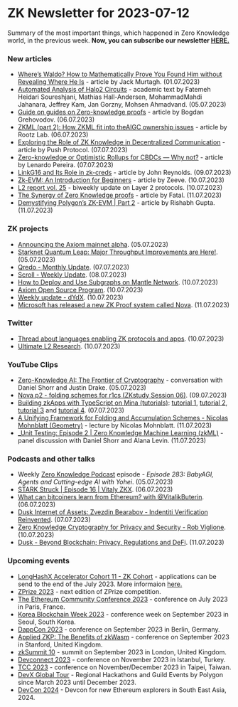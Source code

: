 # ZK Newsletter for 2023-07-12
Summary of the most important things, which happened in Zero Knowledge world, in the previous week. **Now, you can subscribe our newsletter [HERE.](https://zknewsletter.com/)**

### New articles 
* [Where’s Waldo? How to Mathematically Prove You Found Him without Revealing Where He Is](https://www.scientificamerican.com/article/wheres-waldo-how-to-prove-you-found-him-without-revealing-where-he-is/) - article by Jack Murtagh. (01.07.2023)
* [Automated Analysis of Halo2 Circuits](https://eprint.iacr.org/2023/1051.pdf) - academic text by Fatemeh Heidari Soureshjani, Mathias Hall-Andersen, MohammadMahdi Jahanara, Jeffrey Kam, Jan Gorzny, Mohsen Ahmadvand. (05.07.2023)
* [Guide on guides on Zero-knowledge proofs](https://medium.com/@grehovodovbo/guide-to-understanding-guides-on-zero-knowledge-proofs-9ec4e8c4dff2) - article by Bogdan Grehovodov. (06.07.2023)
* [ZKML (part 2): How ZKML fit into theAIGC ownership issues](https://medium.com/@rootzlab/zkml-part-2-how-zkml-fit-into-theaigc-ownership-issues-4d284272de68) - article by Rootz Lab. (06.07.2023)
* [Exploring the Role of ZK Knowledge in Decentralized Communication](https://medium.com/push-protocol/exploring-the-role-of-zk-knowledge-in-decentralized-communication-58d6bc7aa6dc) - article by Push Protocol. (07.07.2023)
* [Zero-knowledge or Optimistic Rollups for CBDCs — Why not?](https://medium.com/@Sciammarella/zero-knowledge-or-optimistic-rollups-for-cbdcs-why-not-8c2dd27fac87) - article by Lenardo Pereira. (07.07.2023)
* [LinkG16 and Its Role in zk-creds](https://medium.com/@gweiworld/linkg16-and-its-role-in-zk-creds-a5d7daab5e2b) - article by John Reynolds. (09.07.2023)
* [Zk-EVM: An Introduction for Beginners](https://medium.com/zeeve/zk-evm-an-introduction-for-beginners-b467df31b081) - article by Zeeve. (10.07.2023)
* [L2 report vol. 25](https://medium.com/paradigm-research/l2-report-vol-25-e913c4bb59fa) - biweekly update on Layer 2 protocols. (10.07.2023)
* [The Synergy of Zero Knowledge proofs](https://ntrofatal.medium.com/the-synergy-of-zero-knowledge-proof-a6d67b2223b9) - article by Fatal. (11.07.2023)
* [Demystifying Polygon’s ZK-EVM | Part 2](https://medium.com/banana-sdk/demystifying-polygons-zk-evm-part-2-d6d873a6f82c) - article by Rishabh Gupta. (11.07.2023)

### ZK projects
* [Announcing the Axiom mainnet alpha](https://www.axiom.xyz/blog/alpha). (05.07.2023)
* [Starknet Quantum Leap: Major Throughput Improvements are Here!](https://www.starknet.io/en/posts/ecosystem/starknet-quantum-leap-major-throughput-improvements-are-here). (05.07.2023)
* [Qredo - Monthly Update](https://twitter.com/QredoNetwork/status/1677311101111812096). (07.07.2023)
* [Scroll - Weekly Update](https://twitter.com/Scroll_ZKP/status/1677462410939236352). (08.07.2023)
* [How to Deploy and Use Subgraphs on Mantle Network](https://www.mantle.xyz/blog/developers/deploy-and-use-subgraphs-mantle-network). (10.07.2023)
* [Axiom Open Source Program](https://www.axiom.xyz/open-source-v2). (10.07.2023)
* [Weekly update - dYdX](https://twitter.com/dydxfoundation/status/1678455602069086222). (10.07.2023) 
* [Microsoft has released a new ZK Proof system called Nova](https://huobi-ventures.medium.com/nova-a-new-chapter-in-zero-knowledge-proofs-108110cd816e). (11.07.2023)

### Twitter
* [Thread about languages enabling ZK protocols and apps](https://twitter.com/ZKValidator/status/1678479827613917184). (10.07.2023)
* [Ultimate L2 Research](https://twitter.com/Moomsxxx/status/1678465414886481922). (10.07.2023)

### YouTube Clips
* [Zero-Knowledge AI: The Frontier of Cryptography](https://www.youtube.com/watch?v=tbyTymGWCak) - conversation with Daniel Shorr and Justin Drake. (05.07.2023)
* [Nova p2 - folding schemes for r1cs (ZKstudy Session 06)](https://www.youtube.com/watch?v=ZPH1dC54t0k). (09.07.2023)
* [Building zkApps with TypeScript on Mina (tutorials)](https://www.youtube.com/watch?v=eRkqAE8TrMM):
 [tutorial 1](https://www.youtube.com/watch?v=Sj9lTmgjDXY), [tutorial 2](https://www.youtube.com/watch?v=B5mniTExWaY), [tutorial 3](https://www.youtube.com/watch?v=VaewbDp28jU) and [tutorial 4](https://www.youtube.com/watch?v=nxM7VmJqoU4). (07.07.2023)
* [A Unifying Framework for Folding and Accumulation Schemes - Nicolas Mohnblatt (Geometry)](https://www.youtube.com/watch?v=Dt6Hru4Ki28) - lecture by Nicolas Mohnblatt. (11.07.2023)
* [ _Unit Testing: Episode 2 | Zero Knowledge Machine Learning (zkML)](https://www.youtube.com/watch?v=VPLE8xQ3WoM) - panel discussion with Daniel Shorr and Alana Levin. (11.07.2023)

### Podcasts and other talks
* Weekly [Zero Knowledge Podcast](https://zeroknowledge.fm/283-2/) episode - *Episode 283: BabyAGI, Agents and Cutting-edge AI with Yohei*. (05.07.2023) 
* [STARK Struck | Episode 16 | Vitaly ZKX](https://www.youtube.com/watch?v=iM7YRMZ_1CE). (06.07.2023)
* [What can bitcoiners learn from Ethereum? with @VitalikButerin](https://twitter.com/TaprootWizards/status/1676993041565925376). (06.07.2023)
* [Dusk Internet of Assets: Zvezdin Bearabov - Indentiti Verification Reinvented](https://open.spotify.com/episode/3LQsPi1gXokXkWX2aiaQBy?si=2666da92b1ca4a90). (07.07.2023)
* [Zero Knowledge Cryptography for Privacy and Security - Rob Viglione](https://www.youtube.com/watch?v=JwxjZBH-OdE). (10.07.2023)
* [Dusk - Beyond Blockchain; Privacy, Regulations and DeFi](https://twitter.com/DuskFoundation/status/1677253673116680194). (11.07.2023)

### Upcoming events
* [LongHashX Accelerator Cohort 11 - ZK Cohort](https://longhashventures.typeform.com/ZKCohort?typeform-source=t.co) - applications can be send to the end of the July 2023. More informaion [here.](https://www.longhash.vc/accelerator/zk-accelerator/)
* [ZPrize 2023](https://www.zprize.io/blog/announcing-zprize-2023) - next edition of ZPrize competition.
* [The Ethereum Community Conference 2023](https://www.ethcc.io/) - conference on July 2023 in Paris, France.
* [Korea Blockchain Week 2023](https://koreablockchainweek.com/) - conference week on September 2023 in Seoul, South Korea. 
* [DappCon 2023](https://www.dappcon.io/#about) - conference on September 2023 in Berlin, Germany.
* [Applied ZKP: The Benefits of zkWasm](https://law.stanford.edu/codex-the-stanford-center-for-legal-informatics/projects/zero-knowledge-cryptography/) - conference on September 2023 in Stanford, United Kingdom.
* [zkSummit 10](https://www.zksummit.com/) - summit on September 2023 in London, United Kingdom.
* [Devconnect 2023](https://devconnect.org/) - conference on November 2023 in Istanbul, Turkey.
* [TCC 2023](https://tcc.iacr.org/2023/) - conference on November/December 2023 in Taipei, Taiwan.
* [DevX Global Tour](https://polygon.technology/blog/polygon-labs-announces-devx-global-tour) - Regional Hackathons and Guild Events by Polygon since March 2023 until December 2023.
* [DevCon 2024](https://devcon.org/) - Devcon for new Ethereum explorers in South East Asia, 2024.
